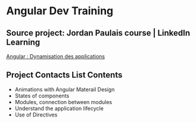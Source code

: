 # Angular Dev Training

## Source project: Jordan Paulais course | LinkedIn Learning

[Angular : Dynamisation des applications](https://fr.linkedin.com/learning/angular-dynamisation-des-applications/bienvenue-dans-angular-dynamisation-des-applications/)

## Project Contacts List Contents

* Animations with Angular Materail Design
* States of components
* Modules, connection between modules
* Understand the application lifecycle
* Use of Directives


 